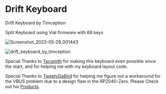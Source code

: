 # Drift Keyboard
Drift Keyboard by Timception

Split Keyboard using Vial firmware with 68 keys

![Screenshot_2023-05-29_001443](https://github.com/Timception/Drift/assets/84595044/d5eeea8e-e628-46cf-976a-de479df8fe11)

![drift_keyboard_by_timception](https://github.com/Timception/Drift/assets/84595044/88ffdb2f-f99e-4f60-8cd7-72af227072af)

Special Thanks to [Tecsmith](https://github.com/Tecsmith) for making this keyboard even possible since the start, and for helping me with my keyboard layout code.

Special Thanks to [TweetyDaBird](https://github.com/TweetyDaBird) for helping me figure out a workaround for the VBUS problem due to a design flaw in the RP2040-Zero.
Please Check out his [Products](https://lectronz.com/stores/tweetys-wild-thinking).

